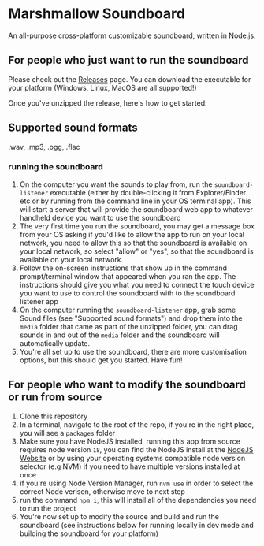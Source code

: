 # Marshmallow Soundboard

An all-purpose cross-platform customizable soundboard, written in Node.js.

## For people who just want to run the soundboard

Please check out the [Releases](https://github.com/mikedsharp/soundboard/releases) page. You can download the executable for your platform (Windows, Linux, MacOS are all supported!)

Once you've unzipped the release, here's how to get started:

## Supported sound formats

.wav, .mp3, .ogg, .flac

### running the soundboard

1. On the computer you want the sounds to play from, run the `soundboard-listener` executable (either by double-clicking it from Explorer/Finder etc or by running from the command line in your OS terminal app). This will start a server that will provide the soundboard web app to whatever handheld device you want to use the soundboard
2. The very first time you run the soundboard, you may get a message box from your OS asking if you'd like to allow the app to run on your local network, you need to allow this so that the soundboard is available on your local network, so select "allow" or "yes", so that the soundboard is available on your local network.
3. Follow the on-screen instructions that show up in the command prompt/terminal window that appeared when you ran the app. The instructions should give you what you need to connect the touch device you want to use to control the soundboard with to the soundboard listener app
4. On the computer running the `soundboard-listener` app, grab some Sound files (see "Supported sound formats") and drop them into the `media` folder that came as part of the unzipped folder, you can drag sounds in and out of the `media` folder and the soundboard will automatically update.
5. You're all set up to use the soundboard, there are more customisation options, but this should get you started. Have fun!

## For people who want to modify the soundboard or run from source

1. Clone this repository
2. In a terminal, navigate to the root of the repo, if you're in the right place, you will see a `packages` folder
3. Make sure you have NodeJS installed, running this app from source requires node version `18`, you can find the NodeJS install at the [NodeJS Website](https://nodejs.org/) or by using your operating systems compatible node version selector (e.g NVM) if you need to have multiple versions installed at once
4. if you're using Node Version Manager, run `nvm use` in order to select the correct Node verison, otherwise move to next step
5. run the command `npm i`, this will install all of the dependencies you need to run the project
6. You're now set up to modify the source and build and run the soundboard (see instructions below for running locally in dev mode and building the soundboard for your platform)
